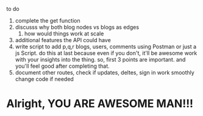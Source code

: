 to do 


1. complete the get function
2. discusss why both blog nodes vs blogs as edges
   1. how would things work at scale
3. additional features the API could have
4. write script to add p,q,r blogs, users, comments using Postman or just a js Script. do this at last because even if you don't, it'll be awesome work with your insights into the thing. so, first 3 points are important. and you'll feel good after completing that. 
5. document other routes, check if updates, deltes, sign in work smoothly change code if needed

# Alright, YOU ARE AWESOME MAN!!! 